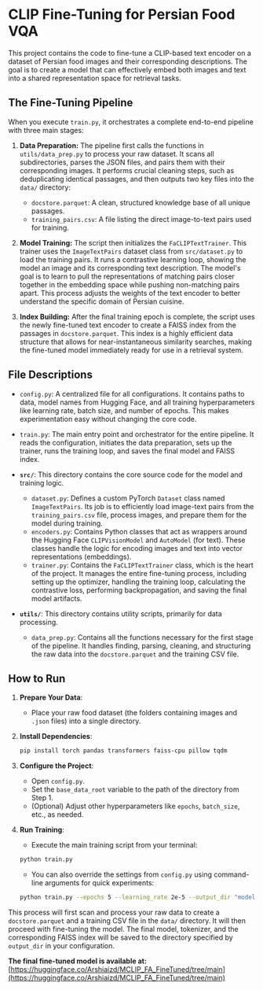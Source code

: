 # CLIP Fine-Tuning for Persian Food VQA

This project contains the code to fine-tune a CLIP-based text encoder on a dataset of Persian food images and their corresponding descriptions. The goal is to create a model that can effectively embed both images and text into a shared representation space for retrieval tasks.

## The Fine-Tuning Pipeline

When you execute `train.py`, it orchestrates a complete end-to-end pipeline with three main stages:

1.  **Data Preparation:** The pipeline first calls the functions in `utils/data_prep.py` to process your raw dataset. It scans all subdirectories, parses the JSON files, and pairs them with their corresponding images. It performs crucial cleaning steps, such as deduplicating identical passages, and then outputs two key files into the `data/` directory:
    - `docstore.parquet`: A clean, structured knowledge base of all unique passages.
    - `training_pairs.csv`: A file listing the direct image-to-text pairs used for training.

2.  **Model Training:** The script then initializes the `FaCLIPTextTrainer`. This trainer uses the `ImageTextPairs` dataset class from `src/dataset.py` to load the training pairs. It runs a contrastive learning loop, showing the model an image and its corresponding text description. The model's goal is to learn to pull the representations of matching pairs closer together in the embedding space while pushing non-matching pairs apart. This process adjusts the weights of the text encoder to better understand the specific domain of Persian cuisine.

3.  **Index Building:** After the final training epoch is complete, the script uses the newly fine-tuned text encoder to create a FAISS index from the passages in `docstore.parquet`. This index is a highly efficient data structure that allows for near-instantaneous similarity searches, making the fine-tuned model immediately ready for use in a retrieval system.

## File Descriptions

-   `config.py`: A centralized file for all configurations. It contains paths to data, model names from Hugging Face, and all training hyperparameters like learning rate, batch size, and number of epochs. This makes experimentation easy without changing the core code.
-   `train.py`: The main entry point and orchestrator for the entire pipeline. It reads the configuration, initiates the data preparation, sets up the trainer, runs the training loop, and saves the final model and FAISS index.

-   **`src/`**: This directory contains the core source code for the model and training logic.
    -   `dataset.py`: Defines a custom PyTorch `Dataset` class named `ImageTextPairs`. Its job is to efficiently load image-text pairs from the `training_pairs.csv` file, process images, and prepare them for the model during training.
    -   `encoders.py`: Contains Python classes that act as wrappers around the Hugging Face `CLIPVisionModel` and `AutoModel` (for text). These classes handle the logic for encoding images and text into vector representations (embeddings).
    -   `trainer.py`: Contains the `FaCLIPTextTrainer` class, which is the heart of the project. It manages the entire fine-tuning process, including setting up the optimizer, handling the training loop, calculating the contrastive loss, performing backpropagation, and saving the final model artifacts.

-   **`utils/`**: This directory contains utility scripts, primarily for data processing.
    -   `data_prep.py`: Contains all the functions necessary for the first stage of the pipeline. It handles finding, parsing, cleaning, and structuring the raw data into the `docstore.parquet` and the training CSV file.

## How to Run

1.  **Prepare Your Data**:
    - Place your raw food dataset (the folders containing images and `.json` files) into a single directory.

2.  **Install Dependencies**:
    ```bash
    pip install torch pandas transformers faiss-cpu pillow tqdm
    ```

3.  **Configure the Project**:
    - Open `config.py`.
    - Set the `base_data_root` variable to the path of the directory from Step 1.
    - (Optional) Adjust other hyperparameters like `epochs`, `batch_size`, etc., as needed.

4.  **Run Training**:
    - Execute the main training script from your terminal:
    ```bash
    python train.py
    ```
    - You can also override the settings from `config.py` using command-line arguments for quick experiments:
    ```bash
    python train.py --epochs 5 --learning_rate 2e-5 --output_dir "models/my_finetuned_clip"
    ```

This process will first scan and process your raw data to create a `docstore.parquet` and a training CSV file in the `data/` directory. It will then proceed with fine-tuning the model. The final model, tokenizer, and the corresponding FAISS index will be saved to the directory specified by `output_dir` in your configuration.


**The final fine-tuned model is available at:**
[https://huggingface.co/Arshiaizd/MCLIP_FA_FineTuned/tree/main](https://huggingface.co/Arshiaizd/MCLIP_FA_FineTuned/tree/main)
